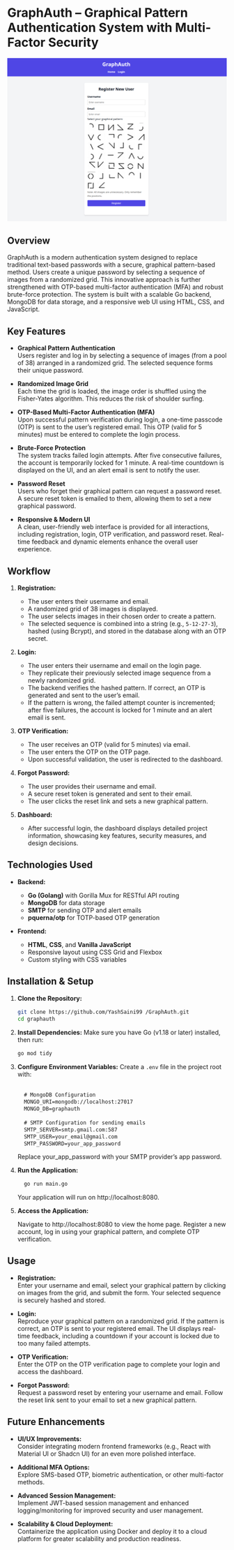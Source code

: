 # GraphAuth – Graphical Pattern Authentication System with Multi-Factor Security

![GraphAuth Logo](./Screenshot.png)  



## Overview

GraphAuth is a modern authentication system designed to replace traditional text-based passwords with a secure, graphical pattern-based method. Users create a unique password by selecting a sequence of images from a randomized grid. This innovative approach is further strengthened with OTP-based multi-factor authentication (MFA) and robust brute-force protection. The system is built with a scalable Go backend, MongoDB for data storage, and a responsive web UI using HTML, CSS, and JavaScript.


## Key Features

- **Graphical Pattern Authentication**  
  Users register and log in by selecting a sequence of images (from a pool of 38) arranged in a randomized grid. The selected sequence forms their unique password.

- **Randomized Image Grid**  
  Each time the grid is loaded, the image order is shuffled using the Fisher-Yates algorithm. This reduces the risk of shoulder surfing.

- **OTP-Based Multi-Factor Authentication (MFA)**  
  Upon successful pattern verification during login, a one-time passcode (OTP) is sent to the user’s registered email. This OTP (valid for 5 minutes) must be entered to complete the login process.

- **Brute-Force Protection**  
  The system tracks failed login attempts. After five consecutive failures, the account is temporarily locked for 1 minute. A real-time countdown is displayed on the UI, and an alert email is sent to notify the user.

- **Password Reset**  
  Users who forget their graphical pattern can request a password reset. A secure reset token is emailed to them, allowing them to set a new graphical password.

- **Responsive & Modern UI**  
  A clean, user-friendly web interface is provided for all interactions, including registration, login, OTP verification, and password reset. Real-time feedback and dynamic elements enhance the overall user experience.


## Workflow

1. **Registration:**
   - The user enters their username and email.
   - A randomized grid of 38 images is displayed.
   - The user selects images in their chosen order to create a pattern.
   - The selected sequence is combined into a string (e.g., `5-12-27-3`), hashed (using Bcrypt), and stored in the database along with an OTP secret.
   
2. **Login:**
   - The user enters their username and email on the login page.
   - They replicate their previously selected image sequence from a newly randomized grid.
   - The backend verifies the hashed pattern. If correct, an OTP is generated and sent to the user’s email.
   - If the pattern is wrong, the failed attempt counter is incremented; after five failures, the account is locked for 1 minute and an alert email is sent.

3. **OTP Verification:**
   - The user receives an OTP (valid for 5 minutes) via email.
   - The user enters the OTP on the OTP page.
   - Upon successful validation, the user is redirected to the dashboard.

4. **Forgot Password:**
   - The user provides their username and email.
   - A secure reset token is generated and sent to their email.
   - The user clicks the reset link and sets a new graphical pattern.

5. **Dashboard:**
   - After successful login, the dashboard displays detailed project information, showcasing key features, security measures, and design decisions.


## Technologies Used

- **Backend:**  
  - **Go (Golang)** with Gorilla Mux for RESTful API routing  
  - **MongoDB** for data storage  
  - **SMTP** for sending OTP and alert emails  
  - **pquerna/otp** for TOTP-based OTP generation

- **Frontend:**  
  - **HTML**, **CSS**, and **Vanilla JavaScript**  
  - Responsive layout using CSS Grid and Flexbox  
  - Custom styling with CSS variables


## Installation & Setup

1. **Clone the Repository:**  
   ```bash
   git clone https://github.com/YashSaini99 /GraphAuth.git
   cd graphauth
   ```
2. **Install Dependencies:**
      Make sure you have Go (v1.18 or later) installed, then run:
  
   ```bash
   go mod tidy
   ```
3. **Configure Environment Variables:**
      Create a `.env` file in the project root with:

    ```dotenv

      # MongoDB Configuration
      MONGO_URI=mongodb://localhost:27017
      MONGO_DB=graphauth

      # SMTP Configuration for sending emails
      SMTP_SERVER=smtp.gmail.com:587
      SMTP_USER=your_email@gmail.com
      SMTP_PASSWORD=your_app_password
    ```
   Replace your_app_password with your SMTP provider’s app password.

4. **Run the Application:**

    ```bash
      go run main.go
    ```
    Your application will run on http://localhost:8080.

5. **Access the Application:**

    Navigate to http://localhost:8080 to view the home page.
    Register a new account, log in using your graphical pattern, and complete OTP verification.

## Usage

- **Registration:**  
  Enter your username and email, select your graphical pattern by clicking on images from the grid, and submit the form. Your selected sequence is securely hashed and stored.

- **Login:**  
  Reproduce your graphical pattern on a randomized grid. If the pattern is correct, an OTP is sent to your registered email. The UI displays real-time feedback, including a countdown if your account is locked due to too many failed attempts.

- **OTP Verification:**  
  Enter the OTP on the OTP verification page to complete your login and access the dashboard.

- **Forgot Password:**  
  Request a password reset by entering your username and email. Follow the reset link sent to your email to set a new graphical pattern.

## Future Enhancements

- **UI/UX Improvements:**  
  Consider integrating modern frontend frameworks (e.g., React with Material UI or Shadcn UI) for an even more polished interface.

- **Additional MFA Options:**  
  Explore SMS-based OTP, biometric authentication, or other multi-factor methods.

- **Advanced Session Management:**  
  Implement JWT-based session management and enhanced logging/monitoring for improved security and user management.

- **Scalability & Cloud Deployment:**  
  Containerize the application using Docker and deploy it to a cloud platform for greater scalability and production readiness.


